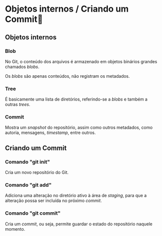 # Objetos internos / Criando um Commit:evergreen_tree:



## Objetos internos 



### Blob

No Git, o conteúdo dos arquivos é armazenado em objetos binários grandes chamados _blobs_.

Os _blobs_ são apenas conteúdos, não registram os metadados.



### Tree

É basicamente uma lista de diretórios, referindo-se a _blobs_ e também a outras _trees_.



### Commit

Mostra um _snapshot_ do repositório, assim como outros metadados, como autoria, mensagens, _timestamp_, entre outros.





## Criando um Commit



### Comando "git init"

Cria um novo repositório do Git.



### Comando "git add"

Adiciona uma alteração no diretório ativo à área de _staging_, para que a alteração possa ser incluída no próximo _commit_.



### Comando "git commit"

Cria um _commit_, ou seja, permite guardar o estado do repositório naquele momento.



